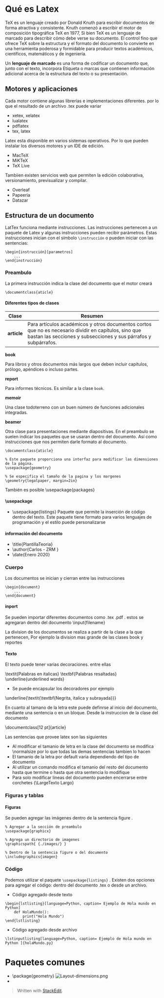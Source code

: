 
# Qué es Latex
TeX es un lenguaje creado por Donald Knuth para escribir documentos de forma atractiva y consistente. Knuth comenzó a escribir el motor de composición tipográfica TeX en 1977,
Si bien TeX es un lenguaje de marcado para describir cómo debe verse su documento. El control fino que ofrece TeX sobre la estructura y el formato del documento lo convierte en una herramienta poderosa y formidable para producir textos académicos, científicos, matemáticos y de ingeniería.

Un **lenguaje de marcado**  es una forma de codificar un documento que, junto con el texto, incorpora Etiqueta o marcas que contienen información adicional acerca de la estructura del texto o su presentación.

## Motores y aplicaciones

Cada motor contiene algunas librerías e implementaciones diferentes. por lo que el resultado de un archivo .tex puede variar

- xetex,  xelatex 
- lualatex
- pdflatex
- tex,  latex

Latex esta disponible en varios sistemas operativos. Por lo que pueden instalar los diversos motores y un IDE de edición. 

- MacTeX
- MiKTeX
- TeX Live

Tambiien existen servicios web que permiten la edición colaborativa, versionamiento, previsualizar y compilar.

- Overleaf
- Papeeria
- Datazar

## Estructura de un documento
LatTex funciona mediante instrucciones. Las instrucciones pertenecen a un paquete de Latex y algunas instrucciones pueden recibir parámetros. 
Estas instrucciones inician con el símbolo ```\instrucción``` o pueden iniciar con las sentencias: 
```
\begin{instrucción}[parametros]
	...
\end{instrucción}
```

### Preambulo
La primera instrucción indica la clase del documento que el motor creará 

```\documentclass{aticle}```
#### Diferentes tipos de clases

| Clase | Resumen |
--------| --------|
|**article** | Para artículos académicos y otros documentos cortos que no es necesario dividir en capítulos, sino que bastan las secciones y subsecciones y sus párrafos y subpárrafos.

**book**

Para libros y otros documentos más largos que deben incluir capítulos, prólogo, apéndices o incluso partes.

**report**

Para informes técnicos. Es similar a la clase  `book`.

**memoir**

Una clase todoterreno con un buen número de funciones adicionales integradas.

**beamer**

Otra clase para presentaciones mediante diapositivas.
En el preambulo se suelen indicar los paquetes que se usaran dentro del documento. Así como instrucciones que nos permiten darle formato al documento. 
```
\documentclass{aticle}

% Este paquete proporciona una interfaz para modificar las dimensiones de la página.
\usepackage{geometry}

% Se especifica el tamaño de la pagina y los margenes
\geometry{legalpaper, margin=2in}

```

También es posible 
\usepackage{packages}


#### \usepackage
- \usepackage{listings}
	Paquete que permite la inserción de código dentro del texto. Este paquete tiene formato para varios lenguajes de programación y el estilo puede personalizarse 
	
#### información del documento
- \title{PlantillaTeoria}
- \author{Carlos - ZRM }
- \date{Enero 2020}
### Cuerpo
Los documentos se inician y cierran entre las instrucciones 
```
\begin{document}
	...
\end{document}
```
#### inport
Se pueden importar diferentes documentos como .tex .pdf . estos se agregaran dentro del documento
\input{filename}


La division de los documentos se realiza a partir de la clase a la que pertenecen, Por ejemplo la division mas grande de las clases book y reportes
 
#### Texto
El texto puede tener varias decoraciones. entre ellas

\textit{Palabras en italicas}
\textbf{Palabras resaltadas}
\underline{underlined words}

- Se puede encapsular los decoradores por ejemplo

\underline{\textit{\textbf{Negrita, italica y subrayada}}}


En cuanto al tamano de la letra este puede definrse al inicio del documento, mediante una sentencia o en un bloque. 
Desde la instruccion de la clase del documento 

\documentclass[12 pt]{article} 

Las sentencias que provee latex son las siguientes

- Al modificar el tamanio de letra en la clase del documento se modifica \normalsize por lo que todas las demas sentencias tambien lo hacen
- El tamanio de la letra por default varia dependiendo del tipo de documento
- Al utilizar un comando modifica el tamanio del resto del documento hasta que termine o hasta que otra sentencia lo modifique
- Para solo modificar lineas del documento pueden encerrarse entre corchetes {\LargeTexto Largo}


### Figuras y tablas
#### Figuras
Se pueden agregar las imágenes dentro de la sentencia figure .

``` 
% Agregar a la sección de preambulo
\usepackage{graphicx}

% Agrega un directorio de imagenes
\graphicspath{ {./images/} }

% Dentro de la sentencia figure o del documento
\includegraphics{imagen}
```
### Código
Podemos utilizar el paquete ``\usepackage{listings}`` .   Existen dos opciones para agregar el código: dentro del documento .tex o  desde un archivo. 

- Código agregado desde texto
 
```
\begin{lstlisting}[language=Python, caption= Ejemplo de Hola mundo en Python] 
	def HolaMundo():
		print("Hola Mundo")
\end{lstlisting}
 ```
 - Código agregado desde archivo
```
\lstinputlisting[language=Python, caption= Ejemplo de Hola mundo en Python ]{holaMundo.py}
```
 
# Paquetes comunes

- \package{geometry}
 ![Layout-dimensions.png](https://sharelatex-wiki-cdn-671420.c.cdn77.org/learn-scripts/images/f/fc/Layout-dimensions.png)
- 
> Written with [StackEdit](https://stackedit.io/).
<!--stackedit_data:
eyJoaXN0b3J5IjpbLTEyNTQ3NjY2NDAsLTM5NzM2MDM0MywxMD
AzNDYyOTYzLDEyNzcwNDY1NjUsMTM5ODg1ODQwOSwtMTcwOTU3
ODM0LC04MjY2MTYzMTEsLTE5NTg4NDMyNjQsLTEyNTE2Njk2MD
AsOTEzMjQ3OCw0NDAxNjA1MTEsNTY0Nzk4MTA1XX0=
-->